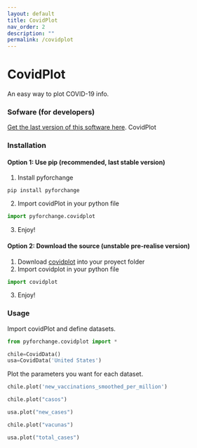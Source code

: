 ```yaml
---
layout: default
title: CovidPlot
nav_order: 2
description: ""
permalink: /covidplot
---
```



# CovidPlot
An easy way to plot COVID-19 info.

### Sofware (for developers)

[Get the last version of this software here](https://github.com/PythonForChange/CovidPlot/blob/main/covidplot.py).
CovidPlot

### Installation
#### Option 1: Use pip (recommended, last stable version)
1. Install pyforchange
```
pip install pyforchange
```
2. Import covidPlot in your python file
```python
import pyforchange.covidplot
```
3. Enjoy!

#### Option 2: Download the source (unstable pre-realise version)
1. Download [covidplot](covidplot.py) into your proyect folder
2. Import covidplot in your python file
```python
import covidplot
```
3. Enjoy!

### Usage
Import covidPlot and define datasets.
```python
from pyforchange.covidplot import *

chile=CovidData()
usa=CovidData('United States')
```

Plot the parameters you want for each dataset.
```python
chile.plot('new_vaccinations_smoothed_per_million')

chile.plot("casos")

usa.plot("new_cases")

chile.plot("vacunas")

usa.plot("total_cases")
```
